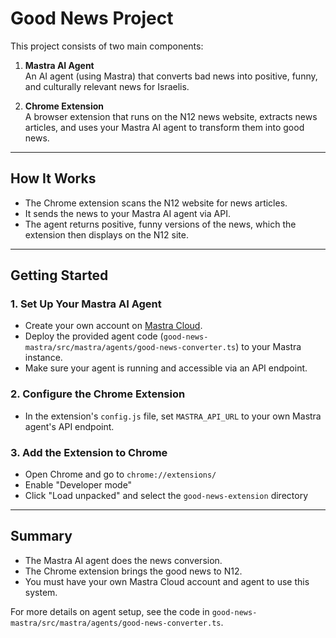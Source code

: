 # Good News Project

This project consists of two main components:

1. **Mastra AI Agent**  
   An AI agent (using Mastra) that converts bad news into positive, funny, and culturally relevant news for Israelis.

2. **Chrome Extension**  
   A browser extension that runs on the N12 news website, extracts news articles, and uses your Mastra AI agent to transform them into good news.

---

## How It Works

- The Chrome extension scans the N12 website for news articles.
- It sends the news to your Mastra AI agent via API.
- The agent returns positive, funny versions of the news, which the extension then displays on the N12 site.

---

## Getting Started

### 1. Set Up Your Mastra AI Agent

- Create your own account on [Mastra Cloud](https://mastra.cloud/).
- Deploy the provided agent code (`good-news-mastra/src/mastra/agents/good-news-converter.ts`) to your Mastra instance.
- Make sure your agent is running and accessible via an API endpoint.

### 2. Configure the Chrome Extension

- In the extension's `config.js` file, set `MASTRA_API_URL` to your own Mastra agent's API endpoint.

### 3. Add the Extension to Chrome

- Open Chrome and go to `chrome://extensions/`
- Enable "Developer mode"
- Click "Load unpacked" and select the `good-news-extension` directory

---

## Summary

- The Mastra AI agent does the news conversion.
- The Chrome extension brings the good news to N12.
- You must have your own Mastra Cloud account and agent to use this system.

For more details on agent setup, see the code in `good-news-mastra/src/mastra/agents/good-news-converter.ts`.
